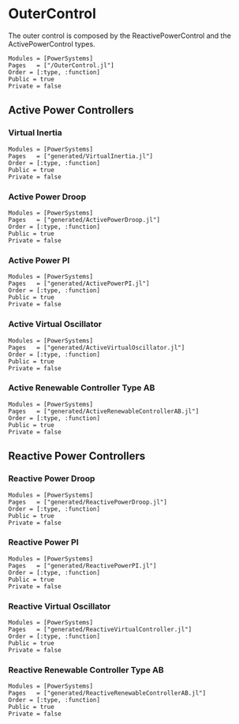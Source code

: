 # OuterControl

The outer control is composed by the ReactivePowerControl and the ActivePowerControl types.

```@autodocs
Modules = [PowerSystems]
Pages   = ["/OuterControl.jl"]
Order = [:type, :function]
Public = true
Private = false
```

## Active Power Controllers

### Virtual Inertia

```@autodocs
Modules = [PowerSystems]
Pages   = ["generated/VirtualInertia.jl"]
Order = [:type, :function]
Public = true
Private = false
```

### Active Power Droop

```@autodocs
Modules = [PowerSystems]
Pages   = ["generated/ActivePowerDroop.jl"]
Order = [:type, :function]
Public = true
Private = false
```

### Active Power PI

```@autodocs
Modules = [PowerSystems]
Pages   = ["generated/ActivePowerPI.jl"]
Order = [:type, :function]
Public = true
Private = false
```

### Active Virtual Oscillator

```@autodocs
Modules = [PowerSystems]
Pages   = ["generated/ActiveVirtualOscillator.jl"]
Order = [:type, :function]
Public = true
Private = false
```

### Active Renewable Controller Type AB

```@autodocs
Modules = [PowerSystems]
Pages   = ["generated/ActiveRenewableControllerAB.jl"]
Order = [:type, :function]
Public = true
Private = false
```

## Reactive Power Controllers

### Reactive Power Droop

```@autodocs
Modules = [PowerSystems]
Pages   = ["generated/ReactivePowerDroop.jl"]
Order = [:type, :function]
Public = true
Private = false
```

### Reactive Power PI

```@autodocs
Modules = [PowerSystems]
Pages   = ["generated/ReactivePowerPI.jl"]
Order = [:type, :function]
Public = true
Private = false
```

### Reactive Virtual Oscillator

```@autodocs
Modules = [PowerSystems]
Pages   = ["generated/ReactiveVirtualController.jl"]
Order = [:type, :function]
Public = true
Private = false
```

### Reactive Renewable Controller Type AB

```@autodocs
Modules = [PowerSystems]
Pages   = ["generated/ReactiveRenewableControllerAB.jl"]
Order = [:type, :function]
Public = true
Private = false
```